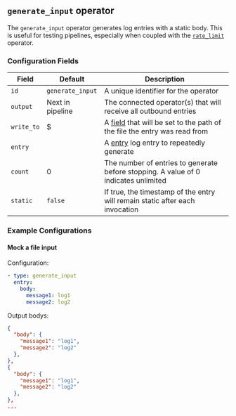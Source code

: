 ## `generate_input` operator

The `generate_input` operator generates log entries with a static body. This is useful for testing pipelines, especially when
coupled with the [`rate_limit`](/docs/operators/rate_limit.md) operator.

### Configuration Fields

| Field             | Default          | Description                                                                                      |
| ---               | ---              | ---                                                                                              |
| `id`              | `generate_input` | A unique identifier for the operator                                                             |
| `output`          | Next in pipeline | The connected operator(s) that will receive all outbound entries                                 |
| `write_to`        | $                | A [field](/docs/types/field.md) that will be set to the path of the file the entry was read from |
| `entry`           |                  | A [entry](/docs/types/entry.md) log entry to repeatedly generate                                 |
| `count`           | 0                | The number of entries to generate before stopping. A value of 0 indicates unlimited              |
| `static`          | `false`          | If true, the timestamp of the entry will remain static after each invocation                     |

### Example Configurations

#### Mock a file input

Configuration:
```yaml
- type: generate_input
  entry:
    body:
      message1: log1
      message2: log2
```

Output bodys:
```json
{
  "body": {
    "message1": "log1",
    "message2": "log2"
  },
},
{
  "body": {
    "message1": "log1",
    "message2": "log2"
  },
},
...
```
